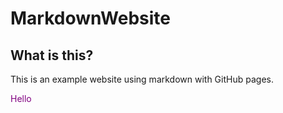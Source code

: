 # MarkdownWebsite

## What is this?
This is an example website using markdown with GitHub pages.

<p style="color:purple;">Hello</p>

